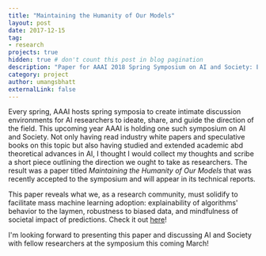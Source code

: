 ```yaml
---
title: "Maintaining the Humanity of Our Models"
layout: post
date: 2017-12-15
tag: 
- research
projects: true
hidden: true # don't count this post in blog pagination
description: "Paper for AAAI 2018 Spring Symposium on AI and Society: Ethics, Safety, and Trustworthiness in Intelligent Agents"
category: project
author: umangsbhatt
externalLink: false
---
```

Every spring, AAAI hosts spring symposia to create intimate discussion environments for AI researchers to ideate, share, and guide the direction of the field. This upcoming year AAAI is holding one such symposium on AI and Society. Not only having read industry white papers and speculative books on this topic but also having studied and extended academic abd theoretical advances in AI, I thought I would collect my thoughts and scribe a short piece outlining the direction we ought to take as researchers. The result was a paper titled *Maintaining the Humanity of Our Models* that was recently accepted to the symposium and will appear in its technical reports.

This paper reveals what we, as a research community, must solidify to facilitate mass machine learning adoption: explainability of algorithms' behavior to the laymen, robustness to biased data, and mindfulness of societal impact of predictions. Check it out <a href="http://umangsbhatt.github.io/assets/Bhatt_Final.pdf" target="_blank">here</a>!

I'm looking forward to presenting this paper and discussing AI and Society with fellow researchers at the symposium this coming March!
